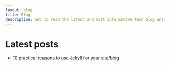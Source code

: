 ```yaml
---
layout: blog
title: Blog
description: Get to read the latest and most informative tech blog online.
---
```


# Latest posts

* [10 practical reasons to use Jekyll for your site/blog](10-reasons-to-use-jekyll.html)
